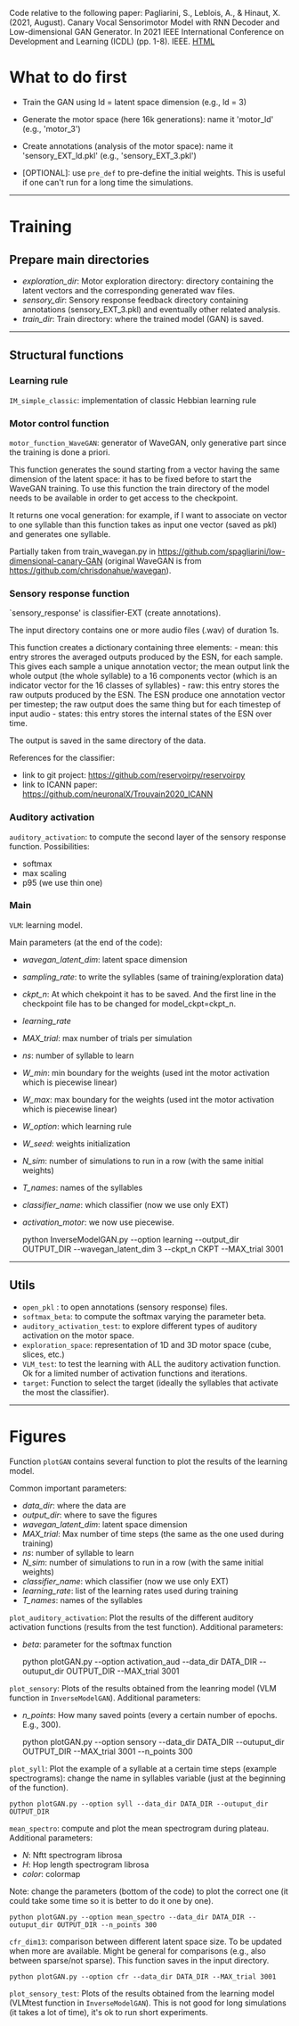 Code relative to the following paper:
Pagliarini, S., Leblois, A., & Hinaut, X. (2021, August). Canary Vocal Sensorimotor Model with RNN Decoder and Low-dimensional GAN Generator. In 2021 IEEE International Conference on Development and Learning (ICDL) (pp. 1-8). IEEE. [HTML](https://ieeexplore.ieee.org/abstract/document/9515607)

# What to do first
* Train the GAN using ld = latent space dimension (e.g., ld = 3)
* Generate the motor space (here 16k generations): name it 'motor_ld' (e.g., 'motor_3')
* Create annotations (analysis of the motor space): name it 'sensory_EXT_ld.pkl' (e.g., 'sensory_EXT_3.pkl')


* [OPTIONAL]: use `pre_def` to pre-define the initial weights. This is useful if one can't run for a long time the simulations.

---
# Training
## Prepare main directories 
* _exploration_dir_: Motor exploration directory: directory containing the latent vectors and the corresponding generated wav files.
* _sensory_dir_: Sensory response feedback directory containing annotations (sensory_EXT_3.pkl) and eventually other related analysis.
* _train_dir_: Train directory: where the trained model (GAN) is saved.

---
## Structural functions
### Learning rule
`IM_simple_classic`: implementation of classic Hebbian learning rule

### Motor control function
`motor_function_WaveGAN`: generator of WaveGAN, only generative part since the training is done a priori.

This function generates the sound starting from a vector having the same dimension of the latent space: it has to be fixed before to start the WaveGAN training.
To use this function the train directory of the model needs to be available in order to get access to the
checkpoint.

It returns one vocal generation: for example, if I want to associate on vector to one syllable than this
function takes as input one vector (saved as pkl) and generates one syllable.

Partially taken from train_wavegan.py in https://github.com/spagliarini/low-dimensional-canary-GAN (original WaveGAN is from https://github.com/chrisdonahue/wavegan).

### Sensory response function
`sensory_response' is classifier-EXT (create annotations).

The input directory contains one or more audio files (.wav) of duration 1s.

This function creates a dictionary containing three elements:
    - mean: this entry strores the averaged outputs produced by the ESN, for each sample. This gives each sample a unique annotation vector;
            the mean output link the whole output (the whole syllable) to a 16 components vector (which is an indicator vector for the 16 classes of syllables)
    - raw: this entry stores the raw outputs produced by the ESN. The ESN produce one annotation vector per timestep;
           the raw output does the same thing but for each timestep of input audio
    - states: this entry stores the internal states of the ESN over time.

The output is saved in the same directory of the data.

References for the classifier:
- link to git project: https://github.com/reservoirpy/reservoirpy
- link to ICANN paper: https://github.com/neuronalX/Trouvain2020_ICANN

### Auditory activation
`auditory_activation`: to compute the second layer of the sensory response function.
Possibilities:
- softmax
- max scaling
- p95 (we use thin one)

### Main
`VLM`: learning model.

Main parameters (at the end of the code):
- _wavegan_latent_dim_: latent space dimension
- _sampling_rate_: to write the syllables (same of training/exploration data)
- _ckpt_n_: At which chekpoint it has to be saved. And the first line in the checkpoint file has to be changed for model_ckpt=ckpt_n.
- _learning_rate_
- _MAX_trial_: max number of trials per simulation
- _ns_: number of syllable to learn
- _W_min_: min boundary for the weights (used int the motor activation which is piecewise linear)
- _W_max_: max boundary for the weights (used int the motor activation which is piecewise linear)
- _W_option_: which learning rule 
- _W_seed_: weights initialization
- _N_sim_: number of simulations to run in a row (with the same initial weights)
- _T_names_: names of the syllables 
- _classifier_name_: which classifier (now we use only EXT)
- _activation_motor_: we now use piecewise.
                      
    python InverseModelGAN.py --option learning --output_dir OUTPUT_DIR --wavegan_latent_dim 3 --ckpt_n CKPT --MAX_trial 3001

---
## Utils
* `open_pkl` : to open annotations (sensory response) files.
* `softmax_beta`: to compute the softmax varying the parameter beta.
* `auditory_activation_test`: to explore different types of auditory activation on the motor space.
* `exploration_space`: representation of 1D and 3D motor space (cube, slices, etc.)
* `VLM_test`: to test the learning with ALL the auditory activation function. Ok for a limited number of activation functions and iterations.
* `target`: Function to select the target (ideally the syllables that activate the most the classifier).

---
# Figures 
Function `plotGAN` contains several function to plot the results of the learning model.

Common important parameters:
* _data_dir_: where the data are
* _output_dir_: where to save the figures
* _wavegan_latent_dim_: latent space dimension
* _MAX_trial_: Max number of time steps (the same as the one used during training)
* _ns_: number of syllable to learn
* _N_sim_: number of simulations to run in a row (with the same initial weights)
* _classifier_name_: which classifier (now we use only EXT)
* _learning_rate_: list of the learning rates used during training
* _T_names_: names of the syllables 

`plot_auditory_activation`: Plot the results of the different auditory activation functions (results from the test function).
Additional parameters:
* _beta_: parameter for the softmax function


    python plotGAN.py --option activation_aud --data_dir DATA_DIR --outuput_dir OUTPUT_DIR --MAX_trial 3001


`plot_sensory`: Plots of the results obtained from the leanring model (VLM function in `InverseModelGAN`).
Additional parameters:
* _n_points_: How many saved points (every a certain number of epochs. E.g., 300).


    python plotGAN.py --option sensory --data_dir DATA_DIR --outuput_dir OUTPUT_DIR --MAX_trial 3001 --n_points 300

`plot_syll`: Plot the example of a syllable at a certain time steps (example spectrograms): change the name in syllables variable (just at the beginning of the function).


    python plotGAN.py --option syll --data_dir DATA_DIR --outuput_dir OUTPUT_DIR 

`mean_spectro`: compute and plot the mean spectrogram during plateau.
Additional parameters:
* _N_: Nftt spectrogram librosa
* _H_: Hop length spectrogram librosa
* _color_: colormap

Note: change the parameters (bottom of the code) to plot the correct one (it could take some time so it is better to do it one by one).

    python plotGAN.py --option mean_spectro --data_dir DATA_DIR --outuput_dir OUTPUT_DIR --n_points 300
    
`cfr_dim13`: comparison between different latent space size. To be updated when more are available. Might be general for comparisons (e.g., also between sparse/not sparse).
This function saves in the input directory.

    python plotGAN.py --option cfr --data_dir DATA_DIR --MAX_trial 3001
    
`plot_sensory_test`: Plots of the results obtained from the learning model (VLMtest function in `InverseModelGAN`). This is not good for long simulations (it takes a lot of time), it's ok to run short experiments.



